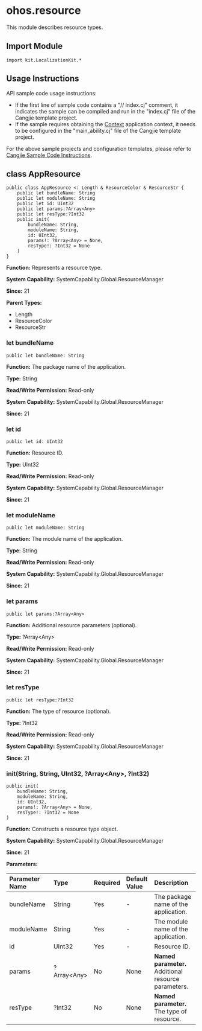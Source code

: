 # ohos.resource

This module describes resource types.

## Import Module

```cangjie
import kit.LocalizationKit.*
```

## Usage Instructions

API sample code usage instructions:

- If the first line of sample code contains a "// index.cj" comment, it indicates the sample can be compiled and run in the "index.cj" file of the Cangjie template project.
- If the sample requires obtaining the [Context](../AbilityKit/cj-apis-app-ability-ui_ability.md#class-context) application context, it needs to be configured in the "main_ability.cj" file of the Cangjie template project.

For the above sample projects and configuration templates, please refer to [Cangjie Sample Code Instructions](../../cj-development-intro.md#Cangjie-Sample-Code-Instructions).

## class AppResource

```cangjie
public class AppResource <: Length & ResourceColor & ResourceStr {
    public let bundleName: String
    public let moduleName: String
    public let id: UInt32
    public let params:?Array<Any>
    public let resType:?Int32
    public init(
        bundleName: String,
        moduleName: String,
        id: UInt32,
        params!: ?Array<Any> = None,
        resType!: ?Int32 = None
    )
}
```

**Function:** Represents a resource type.

**System Capability:** SystemCapability.Global.ResourceManager

**Since:** 21

**Parent Types:**

- Length
- ResourceColor
- ResourceStr

### let bundleName

```cangjie
public let bundleName: String
```

**Function:** The package name of the application.

**Type:** String

**Read/Write Permission:** Read-only

**System Capability:** SystemCapability.Global.ResourceManager

**Since:** 21

### let id

```cangjie
public let id: UInt32
```

**Function:** Resource ID.

**Type:** UInt32

**Read/Write Permission:** Read-only

**System Capability:** SystemCapability.Global.ResourceManager

**Since:** 21

### let moduleName

```cangjie
public let moduleName: String
```

**Function:** The module name of the application.

**Type:** String

**Read/Write Permission:** Read-only

**System Capability:** SystemCapability.Global.ResourceManager

**Since:** 21

### let params

```cangjie
public let params:?Array<Any>
```

**Function:** Additional resource parameters (optional).

**Type:** ?Array\<Any>

**Read/Write Permission:** Read-only

**System Capability:** SystemCapability.Global.ResourceManager

**Since:** 21

### let resType

```cangjie
public let resType:?Int32
```

**Function:** The type of resource (optional).

**Type:** ?Int32

**Read/Write Permission:** Read-only

**System Capability:** SystemCapability.Global.ResourceManager

**Since:** 21

### init(String, String, UInt32, ?Array\<Any>, ?Int32)

```cangjie
public init(
    bundleName: String,
    moduleName: String,
    id: UInt32,
    params!: ?Array<Any> = None,
    resType!: ?Int32 = None
)
```

**Function:** Constructs a resource type object.

**System Capability:** SystemCapability.Global.ResourceManager

**Since:** 21

**Parameters:**

| Parameter Name | Type | Required | Default Value | Description |
|:---|:---|:---|:---|:---|
| bundleName | String | Yes | - | The package name of the application. |
| moduleName | String | Yes | - | The module name of the application. |
| id | UInt32 | Yes | - | Resource ID. |
| params | ?Array\<Any> | No | None | **Named parameter.** Additional resource parameters. |
| resType | ?Int32 | No | None | **Named parameter.** The type of resource. |
